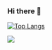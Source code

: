 ### Hi there 👋

[![Top Langs](https://github-readme-stats.vercel.app/api/top-langs/?username=dizpatcher&layout=compact)](https://github.com/anuraghazra/github-readme-stats)

![](https://komarev.com/ghpvc/?username=dizpatcher&color=green)

<!--
**dizpatcher/dizpatcher** is a ✨ _special_ ✨ repository because its `README.md` (this file) appears on your GitHub profile.

Here are some ideas to get you started:

- 🔭 I’m currently working on ...
- 🌱 I’m currently learning ...
- 👯 I’m looking to collaborate on ...
- 🤔 I’m looking for help with ...
- 💬 Ask me about ...
- 📫 How to reach me: ...
- 😄 Pronouns: ...
- ⚡ Fun fact: ...
-->
